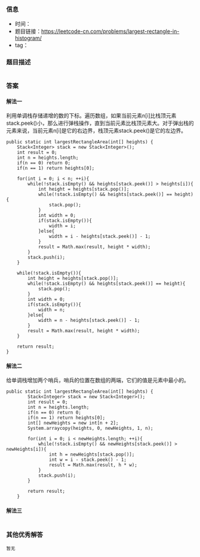 ## 

### 信息

- 时间：
- 题目链接：https://leetcode-cn.com/problems/largest-rectangle-in-histogram/
- tag：

### 题目描述

```

```

### 答案

#### 解法一
利用单调栈存储递增的数的下标。遍历数组，如果当前元素n[i]比栈顶元素stack.peek()小，那么进行弹栈操作，直到当前元素比栈顶元素大。对于弹出栈的元素来说，当前元素n[i]是它的右边界，栈顶元素stack.peek()是它的左边界。
```
public static int largestRectangleArea(int[] heights) {
    Stack<Integer> stack = new Stack<Integer>();
    int result = 0;
    int n = heights.length;
    if(n == 0) return 0;
    if(n == 1) return heights[0];

    for(int i = 0; i < n; ++i){
        while(!stack.isEmpty() && heights[stack.peek()] > heights[i]){
            int height = heights[stack.pop()];
            while(!stack.isEmpty() && heights[stack.peek()] == height){
                stack.pop();
            }
            int width = 0;
            if(stack.isEmpty()){
                width = i;
            }else{
                width = i - heights[stack.peek()] - 1;
            }
            result = Math.max(result, height * width);
        }
        stack.push(i);
    }

    while(!stack.isEmpty()){
        int height = heights[stack.pop()];
        while(!stack.isEmpty() && heights[stack.peek()] == height){
            stack.pop();
        }
        int width = 0;
        if(stack.isEmpty()){
            width = n;
        }else{
            width = n - heights[stack.peek()] - 1;
        }
        result = Math.max(result, height * width);
    }

    return result;
}
```

#### 解法二
给单调栈增加两个哨兵，哨兵的位置在数组的两端，它们的值是元素中最小的。

```
public static int largestRectangleArea(int[] heights) {
        Stack<Integer> stack = new Stack<Integer>();
        int result = 0;
        int n = heights.length;
        if(n == 0) return 0;
        if(n == 1) return heights[0];
        int[] newHeights = new int[n + 2];
        System.arraycopy(heights, 0, newHeights, 1, n);

        for(int i = 0; i < newHeights.length; ++i){
            while(!stack.isEmpty() && newHeights[stack.peek()] > newHeights[i]){
                int h = newHeights[stack.pop()];
                int w = i - stack.peek() - 1;
                result = Math.max(result, h * w);
            }
            stack.push(i);
        }

        return result;
    }
```

#### 解法三

```

```

### 其他优秀解答
```
暂无
```